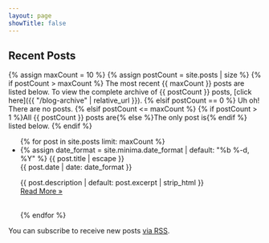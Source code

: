 ```yaml
---
layout: page
showTitle: false
---
```


## Recent Posts

{% assign maxCount = 10 %}
{% assign postCount = site.posts | size %}
{% if postCount > maxCount %}
  The most recent {{ maxCount }} posts are listed below. To view the complete archive of {{ postCount }} posts, [click here]({{ "/blog-archive" | relative_url }}).
{% elsif postCount == 0 %}
  Uh oh! There are no posts.
{% elsif postCount <= maxCount %}
  {% if postCount > 1 %}All {{ postCount }} posts are{% else %}The only post is{% endif %} listed below.
{% endif %}


<ul class="post-list">
{% for post in site.posts limit: maxCount %}
  <li>
    {% assign date_format = site.minima.date_format | default: "%b %-d, %Y" %}
    <span class="post-list-title">{{ post.title | escape }}</span><br/>
    <span class="post-meta">{{ post.date | date: date_format }}</span>
    <p>{{ post.description | default: post.excerpt | strip_html }}<br/>
    <a class="post-link" href="{{ post.url | relative_url }}">Read More &raquo;</a></p>
    <br/>
  </li>
{% endfor %}
</ul>

<p class="rss-subscribe">You can subscribe to receive new posts <a href='{{ "/feed.xml" | relative_url }}'>via RSS</a>.</p>
